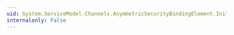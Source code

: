 ```yaml
---
uid: System.ServiceModel.Channels.AsymmetricSecurityBindingElement.InitiatorTokenParameters
internalonly: False
---
```

